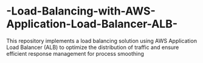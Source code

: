 # -Load-Balancing-with-AWS-Application-Load-Balancer-ALB-
This repository implements a load balancing solution using AWS Application Load Balancer (ALB) to optimize the distribution of traffic and ensure efficient response management for process smoothing

